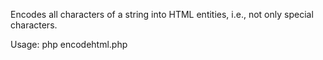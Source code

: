 Encodes all characters of a string into HTML entities, i.e., not only special characters. 

Usage: 
	php encodehtml.php <string>